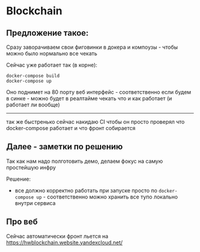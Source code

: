 # Blockchain

## Предложение такое:
Сразу заворачиваем свои фиговинки в докера и компоузы - чтобы можно было нормально все чекать

Сейчас уже работает так (в корне):
```
docker-compose build
docker-compose up
```

Оно поднимет на 80 порту веб интерфейс - соответственно если будем в синке - можно будет в реалтайме чекать что и как работает (и работает ли вообще)

---

так же быстренько сейчас накидаю CI чтобы он просто проверял что docker-compose работает и что фронт собирается

## Далее - заметки по решению

Так как нам надо полготовить демо, делаем фокус на самую простейшую инфру

Решение:
- все должно корректно работать при запуске просто по `docker-compose up` - соответственно можно хранить все тупо локально внутри сервиса

## Про веб
Сейчас автоматически фронт льется на https://hwblockchain.website.yandexcloud.net/
